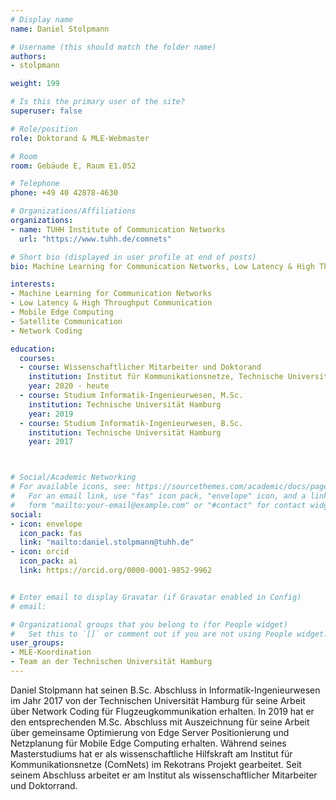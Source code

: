 ```yaml
---
# Display name
name: Daniel Stolpmann

# Username (this should match the folder name)
authors:
- stolpmann

weight: 199

# Is this the primary user of the site?
superuser: false

# Role/position
role: Doktorand & MLE-Webmaster

# Room
room: Gebäude E, Raum E1.052

# Telephone
phone: +49 40 42878-4630

# Organizations/Affiliations
organizations:
- name: TUHH Institute of Communication Networks
  url: "https://www.tuhh.de/comnets"

# Short bio (displayed in user profile at end of posts)
bio: Machine Learning for Communication Networks, Low Latency & High Throughput Communication, Mobile Edge Computing, Satellite Communication, Network Coding

interests:
- Machine Learning for Communication Networks
- Low Latency & High Throughput Communication
- Mobile Edge Computing
- Satellite Communication
- Network Coding

education:
  courses:  
  - course: Wissenschaftlicher Mitarbeiter und Doktorand
    institution: Institut für Kommunikationsnetze, Technische Universität Hamburg
    year: 2020 - heute
  - course: Studium Informatik-Ingenieurwesen, M.Sc.
    institution: Technische Universität Hamburg
    year: 2019
  - course: Studium Informatik-Ingenieurwesen, B.Sc.
    institution: Technische Universität Hamburg
    year: 2017



# Social/Academic Networking
# For available icons, see: https://sourcethemes.com/academic/docs/page-builder/#icons
#   For an email link, use "fas" icon pack, "envelope" icon, and a link in the
#   form "mailto:your-email@example.com" or "#contact" for contact widget.
social:
- icon: envelope
  icon_pack: fas
  link: "mailto:daniel.stolpmann@tuhh.de"
- icon: orcid
  icon_pack: ai
  link: https://orcid.org/0000-0001-9852-9962


# Enter email to display Gravatar (if Gravatar enabled in Config)
# email:

# Organizational groups that you belong to (for People widget)
#   Set this to `[]` or comment out if you are not using People widget.
user_groups:
- MLE-Koordination
- Team an der Technischen Universität Hamburg
---
```


Daniel Stolpmann hat seinen B.Sc. Abschluss in Informatik-Ingenieurwesen im Jahr 2017 von der Technischen Universität Hamburg für seine Arbeit über Network Coding für Flugzeugkommunikation erhalten. In 2019 hat er den entsprechenden M.Sc. Abschluss mit Auszeichnung für seine Arbeit über gemeinsame Optimierung von Edge Server Positionierung und Netzplanung für Mobile Edge Computing erhalten. Während seines Masterstudiums hat er als wissenschaftliche Hilfskraft am Institut für Kommunikationsnetze (ComNets) im Rekotrans Projekt gearbeitet. Seit seinem Abschluss arbeitet er am Institut als wissenschaftlicher Mitarbeiter und Doktorrand.
